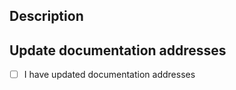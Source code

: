 ## Description
<!--- Provide a general summary of your changes in the Title above -->


## Update documentation addresses
- [ ] I have updated documentation addresses
